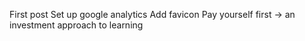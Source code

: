 First post
Set up google analytics
Add favicon
Pay yourself first -> an investment approach to learning
